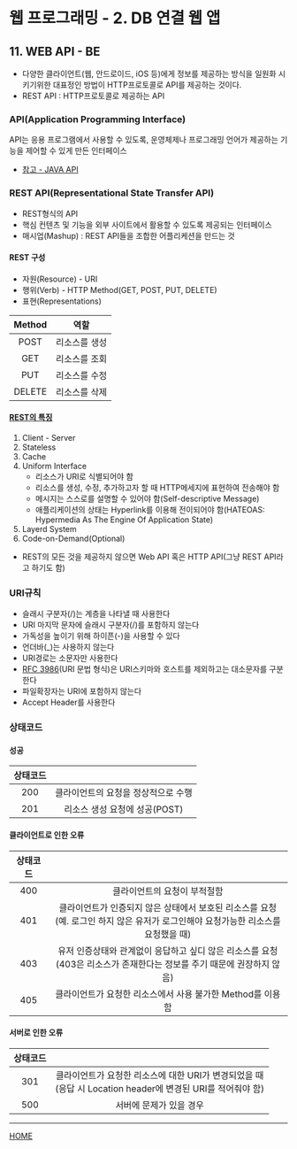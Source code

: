 # 웹 프로그래밍 - 2. DB 연결 웹 앱

## 11. WEB API - BE
- 다양한 클라이언트(웹, 안드로이드, iOS 등)에게 정보를 제공하는 방식을 일원화 시키기위한 대표정인 방법이 HTTP프로토콜로 API를 제공하는 것이다.
- REST API : HTTP프로토콜로 제공하는 API

### API(Application Programming Interface)
API는 응용 프로그램에서 사용할 수 있도록, 운영체제나 프로그래밍 언어가 제공하는 기능을 제어할 수 있게 만든 인터페이스
- [참고 - JAVA API](https://docs.oracle.com/javase/8/docs/api/)

### REST API(Representational State Transfer API)
- REST형식의 API
- 핵심 컨텐츠 및 기능을 외부 사이트에서 활용할 수 있도록 제공되는 인터페이스
- 매시업(Mashup) : REST API들을 조합한 어플리케션을 만드는 것

#### REST 구성
- 자원(Resource) - URI
- 행위(Verb) - HTTP Method(GET, POST, PUT, DELETE)
- 표현(Representations)

|Method    |역할                 |
|:--------:|:-------------------:|
|POST      |리소스를 생성         |
|GET       |리소스를 조회         |
|PUT       |리소스를 수정         |
|DELETE    |리소스를 삭제         |

#### [REST의 특징](https://meetup.toast.com/posts/92)
1. Client - Server
2. Stateless
3. Cache
4. Uniform Interface
   - 리소스가 URI로 식별되어야 함
   - 리소스를 생성, 수정, 추가하고자 할 때 HTTP메세지에 표현하여 전송해야 함
   - 메시지는 스스로를 설명할 수 있어야 함(Self-descriptive Message)
   - 애플리케이션의 상태는 Hyperlink를 이용해 전이되어야 함(HATEOAS: Hypermedia As The Engine Of Application State)
5. Layerd System
6. Code-on-Demand(Optional)

- REST의 모든 것을 제공하지 않으면 Web API 혹은 HTTP API(그냥 REST API라고 하기도 함)

### URI규칙
- 슬래시 구분자(/)는 계층을 나타낼 때 사용한다
- URI 마지막 문자에 슬래시 구분자(/)를 포함하지 않는다
- 가독성을 높이기 위해 하이픈(-)을 사용할 수 있다
- 언더바(_)는 사용하지 않는다
- URI경로는 소문자만 사용한다
- [RFC 3986](https://tools.ietf.org/html/rfc3986)(URI 문법 형식)은 URI스키마와 호스트를 제외하고는 대소문자를 구분한다
- 파일확장자는 URI에 포함하지 않는다
- Accept Header를 사용한다

### 상태코드

#### 성공
|상태코드   |                                    |
|:---------:|:----------------------------------:|
|200        |클라이언트의 요청을 정상적으로 수행    |
|201        |리소스 생성 요청에 성공(POST)         |

#### 클라이언트로 인한 오류
|상태코드   |                                    |
|:---------:|:----------------------------------:|
|400       |클라이언트의 요청이 부적절함            |
|401        |클라이언트가 인증되지 않은 상태에서 보호된 리소스를 요청</br>(예. 로그인 하지 않은 유저가 로그인해야 요청가능한 리소스를 요청했을 때)   |
|403        |유저 인증상태와 관계없이 응답하고 싶디 않은 리소스를 요청</br>(403은 리소스가 존재한다는 정보를 주기 때문에 권장하지 않음)|
|405        |클라이언트가 요청한 리소스에서 사용 불가한 Method를 이용함   |

#### 서버로 인한 오류
|상태코드   |                                    |
|:---------:|:----------------------------------:|
|301        |클라이언트가 요청한 리소스에 대한 URI가 변경되었을 때</br>(응답 시 Location header에 변경된 URI를 적어줘야 함)    |
|500        |서버에 문제가 있을 경우       |


---
[HOME](https://github.com/tunaep5/Boostcourse/blob/master/README.md)
